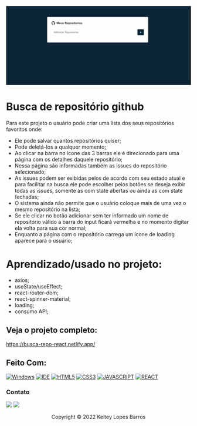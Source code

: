 <img src="src/gif/busca-repo.gif" alt="gif busca repositórios github">

# Busca de repositório github

Para este projeto o usuário pode criar uma lista dos seus repositórios favoritos onde:

* Ele pode salvar quantos repositórios quiser;
* Pode deletá-los a qualquer momento;
* Ao clicar na barra no ícone das 3 barras ele é direcionado para uma página com os detalhes daquele repositório;
* Nessa página são informadas também as issues do repositório selecionado;
* As issues podem ser exibidas pelos de acordo com seu estado atual e para facilitar na busca ele pode escolher pelos botões se deseja exibir todas as issues, somente as com state abertas ou ainda as com state fechadas;
* O sistema ainda não permite que o usuário coloque mais de uma vez o mesmo repositório na lista;
* Se ele clicar no botão adicionar sem ter informado um nome de repositório válido a barra do input ficará vermelha e no momento digitar ela volta para sua cor normal;
* Enquanto a página com o repositório carrega um ícone de loading aparece para o usuário;

# Aprendizado/usado no projeto:

* axios;
* useState/useEffect;
* react-router-dom;
* react-spinner-material;
* loading;
* consumo API;

## Veja o projeto completo:

https://busca-repo-react.netlify.app/

## Feito Com:

[![Windows](https://img.shields.io/badge/Windows-0078D6?style=for-the-badge&logo=windows&logoColor=white)](https://www.microsoft.com/pt-br/windows/get-windows-10)
[![IDE](https://img.shields.io/badge/Visual_studio_code-0078D4?style=for-the-badge&logo=visual%20studio%20code&logoColor=white)](https://code.visualstudio.com/)
[![HTML5](https://img.shields.io/badge/HTML5-E34F26?style=for-the-badge&logo=html5&logoColor=white)](https://developer.mozilla.org/pt-BR/docs/Web/HTML)
[![CSS3](https://img.shields.io/badge/CSS3-1572B6?style=for-the-badge&logo=css3&logoColor=white)](https://developer.mozilla.org/pt-BR/docs/Web/CSS)
[![JAVASCRIPT](https://img.shields.io/badge/JavaScript-F7DF1E?style=for-the-badge&logo=javascript&logoColor=black)](https://developer.mozilla.org/pt-BR/docs/Web/JavaScript)
[![REACT](https://img.shields.io/badge/React-20232A?style=for-the-badge&logo=react&logoColor=61DAFB)](https://developer.mozilla.org/pt-BR/docs/Web/React)

### Contato

  <a href = "mailto:keiteybarros@gmail.com"><img src="https://img.shields.io/badge/Gmail-D14836?style=for-the-badge&logo=gmail&logoColor=white" target="_blank"></a>
  <a href="https://www.linkedin.com/in/keitey-barros-21bb8bb4/" target="_blank"><img src="https://img.shields.io/badge/-LinkedIn-%230077B5?style=for-the-badge&logo=linkedin&logoColor=white" target="_blank"></a> 

<p align="center">Copyright © 2022 Keitey Lopes Barros</p>
